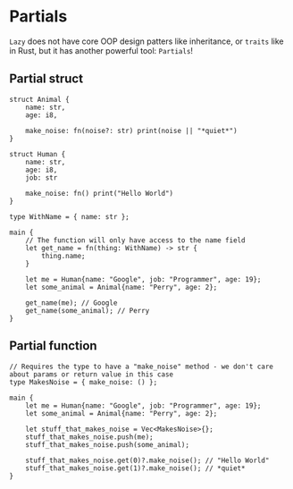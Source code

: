 # Partials

`Lazy` does not have core OOP design patters like inheritance, or `traits` like in Rust, but it has another powerful tool: `Partials`!

## Partial struct

```
struct Animal {
    name: str,
    age: i8,

    make_noise: fn(noise?: str) print(noise || "*quiet*")
}

struct Human {
    name: str,
    age: i8,
    job: str

    make_noise: fn() print("Hello World")
}

type WithName = { name: str };

main {
    // The function will only have access to the name field
    let get_name = fn(thing: WithName) -> str {
        thing.name;
    }

    let me = Human{name: "Google", job: "Programmer", age: 19};
    let some_animal = Animal{name: "Perry", age: 2};

    get_name(me); // Google
    get_name(some_animal); // Perry
}
```

## Partial function

```
// Requires the type to have a "make_noise" method - we don't care about params or return value in this case
type MakesNoise = { make_noise: () };

main {
    let me = Human{name: "Google", job: "Programmer", age: 19};
    let some_animal = Animal{name: "Perry", age: 2};

    let stuff_that_makes_noise = Vec<MakesNoise>{};
    stuff_that_makes_noise.push(me);
    stuff_that_makes_noise.push(some_animal);

    stuff_that_makes_noise.get(0)?.make_noise(); // "Hello World"
    stuff_that_makes_noise.get(1)?.make_noise(); // *quiet*
}

```